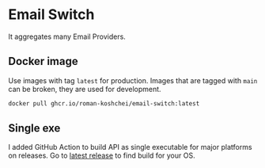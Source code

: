 # Email Switch

It aggregates many Email Providers.

## Docker image

Use images with tag `latest` for production. 
Images that are tagged with `main` can be broken, they are used for development.

```bash
docker pull ghcr.io/roman-koshchei/email-switch:latest
```

## Single exe

I added GitHub Action to build API as single executable for major platforms on releases.
Go to [latest release](https://github.com/roman-koshchei/email-switch/releases/latest) to find build for your OS.